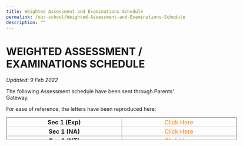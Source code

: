 ```yaml
---
title: Weighted Assessment and Examinations Schedule
permalink: /our-school/Weighted-Assessment-and-Examinations-Schedule
description: ""
---
```

# WEIGHTED ASSESSMENT / EXAMINATIONS SCHEDULE


_Updated: 9 Feb 2022_  
  
The following Assessment schedule have been sent through Parents' Gateway.  
  
For ease of reference, the letters have been reproduced here:  

<table class="ive_eobj_center iveo_table ives_tab_simple3" style="margin: auto; outline: 0px; padding: 0px; border-collapse: collapse; clear: both; border: 1px solid rgb(170, 170, 170); width: 627px; height: 62px;"><tbody style="margin: 0px; outline: 0px; padding: 0px;"><tr style="margin: 0px; outline: 0px; padding: 0px;"><td style="margin: 0px; outline: 0px; padding: 2px; text-align: center; border: 1px solid rgb(170, 170, 170); width: 310px;"><b style="margin: 0px; outline: 0px; padding: 0px;">Sec 1 (Exp)<br style="margin: 0px; outline: 0px; padding: 0px;"></b></td><td style="margin: 0px; outline: 0px; padding: 2px; text-align: center; border: 1px solid rgb(170, 170, 170); width: 309px;"><a href="/files/Parent%20Letter%20-%20Sec%201Exp%20Projected%20Assessment%20Schedule%2003022022.pdf" target="_blank" style="margin: 0px; outline: 0px; padding: 0px; color: rgb(255, 126, 0); text-decoration: none;">Click Here</a></td></tr><tr style="margin: 0px; outline: 0px; padding: 0px;"><td style="margin: 0px; outline: 0px; padding: 2px; text-align: center; border: 1px solid rgb(170, 170, 170); width: 60px;"><b style="margin: 0px; outline: 0px; padding: 0px;">Sec 1 (NA)<br style="margin: 0px; outline: 0px; padding: 0px;"></b></td><td style="margin: 0px; outline: 0px; padding: 2px; text-align: center; border: 1px solid rgb(170, 170, 170); width: 60px;"><a href="/files/Parent%20Letter%20-%20Sec%201NA%20Projected%20Assessment%20Schedule%2003022022.pdf" target="_blank" style="margin: 0px; outline: 0px; padding: 0px; color: rgb(255, 126, 0); text-decoration: none;">Click Here</a></td></tr><tr style="margin: 0px; outline: 0px; padding: 0px;"><td style="margin: 0px; outline: 0px; padding: 2px; text-align: center; border: 1px solid rgb(170, 170, 170);"><b style="margin: 0px; outline: 0px; padding: 0px;">Sec 1 (NT)</b></td><td style="margin: 0px; outline: 0px; padding: 2px; text-align: center; border: 1px solid rgb(170, 170, 170);"><a href="/files/Parent%20Letter%20-%20Sec%201NT%20Projected%20Assessment%20Schedule%2003022022.pdf" target="_blank" style="margin: 0px; outline: 0px; padding: 0px; color: rgb(255, 126, 0); text-decoration: none;">Click Here</a></td></tr><tr style="margin: 0px; outline: 0px; padding: 0px;"><td style="margin: 0px; outline: 0px; padding: 2px; text-align: center; border: 1px solid rgb(170, 170, 170);"><b style="margin: 0px; outline: 0px; padding: 0px;">&nbsp;Sec 2 (Exp)</b></td><td style="margin: 0px; outline: 0px; padding: 2px; text-align: center; border: 1px solid rgb(170, 170, 170);"><a href="/files/Parent%20Letter%20-%20Sec%202Exp%20Projected%20Assessment%20Schedule_03022022.pdf" target="_blank" style="margin: 0px; outline: 0px; padding: 0px; color: rgb(255, 126, 0); text-decoration: none;">Click Here</a></td></tr><tr style="margin: 0px; outline: 0px; padding: 0px;"><td style="margin: 0px; outline: 0px; padding: 2px; text-align: center; border: 1px solid rgb(170, 170, 170);"><b style="margin: 0px; outline: 0px; padding: 0px;">&nbsp;Sec 2 (NA)</b></td><td style="margin: 0px; outline: 0px; padding: 2px; text-align: center; border: 1px solid rgb(170, 170, 170);"><a href="/files/Parent%20Letter%20-%20Sec%202NA%20Projected%20Assessment%20Schedule_03022022.pdf" target="_blank" style="margin: 0px; outline: 0px; padding: 0px; color: rgb(255, 126, 0); text-decoration: none;">Click Here</a></td></tr><tr style="margin: 0px; outline: 0px; padding: 0px;"><td style="margin: 0px; outline: 0px; padding: 2px; text-align: center; border: 1px solid rgb(170, 170, 170);"><b style="margin: 0px; outline: 0px; padding: 0px;">&nbsp;Sec 2 (NT)</b></td><td style="margin: 0px; outline: 0px; padding: 2px; text-align: center; border: 1px solid rgb(170, 170, 170);"><a href="/files/Parent%20Letter%20-%20Sec%202NT%20Projected%20Assessment%20Schedule%2003022022.pdf" target="_blank" style="margin: 0px; outline: 0px; padding: 0px; color: rgb(255, 126, 0); text-decoration: none;">Click Here</a></td></tr><tr style="margin: 0px; outline: 0px; padding: 0px;"><td style="margin: 0px; outline: 0px; padding: 2px; text-align: center; border: 1px solid rgb(170, 170, 170);"><b style="margin: 0px; outline: 0px; padding: 0px;">Sec 3 (Exp)</b></td><td style="margin: 0px; outline: 0px; padding: 2px; text-align: center; border: 1px solid rgb(170, 170, 170);"><a href="/files/Parent%20Letter%20-%20Sec%203Exp%20Projected%20Assessment%20Schedule%2003022022.pdf" target="_blank" style="margin: 0px; outline: 0px; padding: 0px; color: rgb(255, 126, 0); text-decoration: none;">Click Here</a></td></tr><tr style="margin: 0px; outline: 0px; padding: 0px;"><td style="margin: 0px; outline: 0px; padding: 2px; text-align: center; border: 1px solid rgb(170, 170, 170);"><b style="margin: 0px; outline: 0px; padding: 0px;">&nbsp;Sec 3 (NA)</b></td><td style="margin: 0px; outline: 0px; padding: 2px; text-align: center; border: 1px solid rgb(170, 170, 170);"><a href="/files/Parent%20Letter%20-%20Sec%203NA%20Projected%20Assessment%20Schedule%2003022022.pdf" target="_blank" style="margin: 0px; outline: 0px; padding: 0px; color: rgb(255, 126, 0); text-decoration: none;">Click Here</a></td></tr><tr style="margin: 0px; outline: 0px; padding: 0px;"><td style="margin: 0px; outline: 0px; padding: 2px; text-align: center; border: 1px solid rgb(170, 170, 170);"><b style="margin: 0px; outline: 0px; padding: 0px;">&nbsp;Sec 3 (NT)</b></td><td style="margin: 0px; outline: 0px; padding: 2px; text-align: center; border: 1px solid rgb(170, 170, 170);"><a href="/files/Parent%20Letter%20-%20Sec%203NT%20Projected%20Assessment%20Schedule%2003022022.pdf" target="_blank" style="margin: 0px; outline: 0px; padding: 0px; color: rgb(255, 126, 0); text-decoration: none;">Click here</a></td></tr></tbody></table>